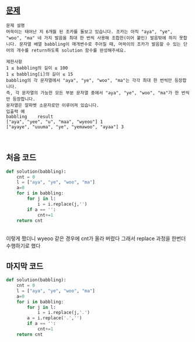

## [문제](https://school.programmers.co.kr/learn/courses/30/lessons/120956)
```
문제 설명
머쓱이는 태어난 지 6개월 된 조카를 돌보고 있습니다. 조카는 아직 "aya", "ye", "woo", "ma" 네 가지 발음을 최대 한 번씩 사용해 조합한(이어 붙인) 발음밖에 하지 못합니다. 문자열 배열 babbling이 매개변수로 주어질 때, 머쓱이의 조카가 발음할 수 있는 단어의 개수를 return하도록 solution 함수를 완성해주세요.

제한사항
1 ≤ babbling의 길이 ≤ 100
1 ≤ babbling[i]의 길이 ≤ 15
babbling의 각 문자열에서 "aya", "ye", "woo", "ma"는 각각 최대 한 번씩만 등장합니다.
즉, 각 문자열의 가능한 모든 부분 문자열 중에서 "aya", "ye", "woo", "ma"가 한 번씩만 등장합니다.
문자열은 알파벳 소문자로만 이루어져 있습니다.
입출력 예
babbling	result
["aya", "yee", "u", "maa", "wyeoo"]	1
["ayaye", "uuuma", "ye", "yemawoo", "ayaa"]	3
```
<br>

## 처음 코드
```py
def solution(babbling):
    cnt = 0
    l = ["aya", "ye", "woo", "ma"]
    a=0 
    for i in babbling:
        for j in l:
            i = i.replace(j,'')
        if a == '':
            cnt+=1
    return cnt
```
<br>
이렇게 짰더니 wyeoo 같은 경우에 cnt가 올라 버렸다
그래서 replace 과정을 한번더 수행하기로 했다
<br>

## 마지막 코드

```py
def solution(babbling):
    cnt = 0
    l = ["aya", "ye", "woo", "ma"]
    a=0 
    for i in babbling:
        for j in l:
            i = i.replace(j,'.')
        a = i.replace('.','')
        if a == '':
            cnt+=1
    return cnt
```